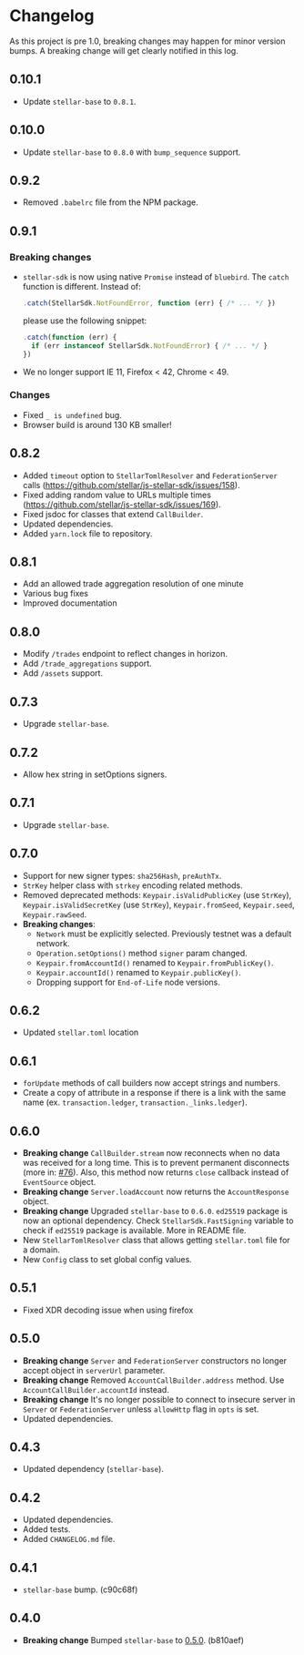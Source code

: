 # Changelog

As this project is pre 1.0, breaking changes may happen for minor version bumps. A breaking change will get clearly notified in this log.

## 0.10.1

* Update `stellar-base` to `0.8.1`.

## 0.10.0

* Update `stellar-base` to `0.8.0` with `bump_sequence` support.

## 0.9.2

* Removed `.babelrc` file from the NPM package.

## 0.9.1

### Breaking changes

* `stellar-sdk` is now using native `Promise` instead of `bluebird`. The `catch` function is different. Instead of:

  ```js
  .catch(StellarSdk.NotFoundError, function (err) { /* ... */ })
  ```
  please use the following snippet:
  ```js
  .catch(function (err) {
    if (err instanceof StellarSdk.NotFoundError) { /* ... */ }
  })
  ```

* We no longer support IE 11, Firefox < 42, Chrome < 49.

### Changes

* Fixed `_ is undefined` bug.
* Browser build is around 130 KB smaller!

## 0.8.2

* Added `timeout` option to `StellarTomlResolver` and `FederationServer` calls (https://github.com/stellar/js-stellar-sdk/issues/158).
* Fixed adding random value to URLs multiple times (https://github.com/stellar/js-stellar-sdk/issues/169).
* Fixed jsdoc for classes that extend `CallBuilder`.
* Updated dependencies.
* Added `yarn.lock` file to repository.

## 0.8.1

* Add an allowed trade aggregation resolution of one minute
* Various bug fixes
* Improved documentation

## 0.8.0

* Modify `/trades` endpoint to reflect changes in horizon. 
* Add `/trade_aggregations` support.
* Add `/assets` support. 

## 0.7.3

* Upgrade `stellar-base`.

## 0.7.2

* Allow hex string in setOptions signers.

## 0.7.1

* Upgrade `stellar-base`.

## 0.7.0

* Support for new signer types: `sha256Hash`, `preAuthTx`.
* `StrKey` helper class with `strkey` encoding related methods.
* Removed deprecated methods: `Keypair.isValidPublicKey` (use `StrKey`), `Keypair.isValidSecretKey` (use `StrKey`), `Keypair.fromSeed`, `Keypair.seed`, `Keypair.rawSeed`.
* **Breaking changes**:
  * `Network` must be explicitly selected. Previously testnet was a default network.
  * `Operation.setOptions()` method `signer` param changed.
  * `Keypair.fromAccountId()` renamed to `Keypair.fromPublicKey()`.
  * `Keypair.accountId()` renamed to `Keypair.publicKey()`.
  * Dropping support for `End-of-Life` node versions.

## 0.6.2

* Updated `stellar.toml` location

## 0.6.1

* `forUpdate` methods of call builders now accept strings and numbers.
* Create a copy of attribute in a response if there is a link with the same name (ex. `transaction.ledger`, `transaction._links.ledger`).

## 0.6.0

* **Breaking change** `CallBuilder.stream` now reconnects when no data was received for a long time.
This is to prevent permanent disconnects (more in: [#76](https://github.com/stellar/js-stellar-sdk/pull/76)).
Also, this method now returns `close` callback instead of `EventSource` object.
* **Breaking change** `Server.loadAccount` now returns the `AccountResponse` object.
* **Breaking change** Upgraded `stellar-base` to `0.6.0`. `ed25519` package is now an optional dependency. Check `StellarSdk.FastSigning` variable to check if `ed25519` package is available. More in README file.
* New `StellarTomlResolver` class that allows getting `stellar.toml` file for a domain.
* New `Config` class to set global config values.

## 0.5.1

* Fixed XDR decoding issue when using firefox

## 0.5.0

* **Breaking change** `Server` and `FederationServer` constructors no longer accept object in `serverUrl` parameter.
* **Breaking change** Removed `AccountCallBuilder.address` method. Use `AccountCallBuilder.accountId` instead.
* **Breaking change** It's no longer possible to connect to insecure server in `Server` or `FederationServer` unless `allowHttp` flag in `opts` is set.
* Updated dependencies.

## 0.4.3

* Updated dependency (`stellar-base`).

## 0.4.2

* Updated dependencies.
* Added tests.
* Added `CHANGELOG.md` file.

## 0.4.1

* `stellar-base` bump. (c90c68f)

## 0.4.0

* **Breaking change** Bumped `stellar-base` to [0.5.0](https://github.com/stellar/js-stellar-base/blob/master/CHANGELOG.md#050). (b810aef)
